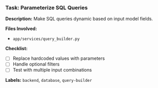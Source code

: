 ### Task: Parameterize SQL Queries

**Description:**
Make SQL queries dynamic based on input model fields.

**Files Involved:**
- `app/services/query_builder.py`

**Checklist:**
- [ ] Replace hardcoded values with parameters
- [ ] Handle optional filters
- [ ] Test with multiple input combinations

**Labels:** `backend`, `database`, `query-builder`
